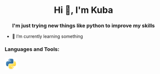 <h1 align="center">Hi 👋, I'm Kuba</h1>
<h3 align="center">I'm just trying new things like python to improve my skills</h3>

- 🌱 I’m currently learning something


<h3 align="left">Languages and Tools:</h3>
<p align="left"> <a href="https://www.python.org" target="_blank" rel="noreferrer"> <img src="https://raw.githubusercontent.com/devicons/devicon/master/icons/python/python-original.svg" alt="python" width="40" height="40"/> </a> </p>
